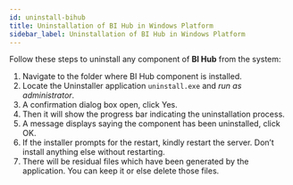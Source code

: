 ```yaml
---
id: uninstall-bihub
title: Uninstallation of BI Hub in Windows Platform
sidebar_label: Uninstallation of BI Hub in Windows Platform
---
```


Follow these steps to uninstall any component of **BI Hub** from the system:

1. Navigate to the folder where BI Hub component is installed.
1. Locate the Uninstaller application `uninstall.exe` and *run as administrator*.
1. A confirmation dialog box open, click Yes.
1. Then it will show the progress bar indicating the uninstallation process.
1. A message displays saying the component has been uninstalled, click OK.
1. If the installer prompts for the restart, kindly restart the server. Don’t install anything else without restarting.
1. There will be residual files which have been generated by the application. You can keep it or else delete those files.
